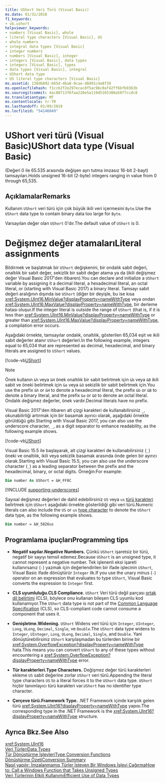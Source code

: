 ```yaml
---
title: UShort Veri Türü (Visual Basic)
ms.date: 01/31/2018
f1_keywords:
- vb.ushort
helpviewer_keywords:
- numbers [Visual Basic], whole
- literal type characters [Visual Basic], US
- whole numbers
- integral data types [Visual Basic]
- integer numbers
- numbers [Visual Basic], integer
- integers [Visual Basic], data types
- integers [Visual Basic], types
- data types [Visual Basic], integral
- UShort data type
- US literal type characters [Visual Basic]
ms.assetid: 138db892-665d-4ba8-9cae-d8d91c4a8f39
ms.openlocfilehash: f1ccb2f2e297ecac8f5ac96c0af42ff6bfb9363b
ms.sourcegitcommit: 4ac80713f6faa220e5a119d5165308a58f7ccdc8
ms.translationtype: MT
ms.contentlocale: tr-TR
ms.lasthandoff: 01/09/2019
ms.locfileid: "54146049"
---
```

# <a name="ushort-data-type-visual-basic"></a><span data-ttu-id="3c0ad-102">UShort veri türü (Visual Basic)</span><span class="sxs-lookup"><span data-stu-id="3c0ad-102">UShort data type (Visual Basic)</span></span>

<span data-ttu-id="3c0ad-103">(Değeri 0 ile 65.535 arasında değişen ayrı tutma imzasız 16-bit 2-bayt) tamsayıları.</span><span class="sxs-lookup"><span data-stu-id="3c0ad-103">Holds unsigned 16-bit (2-byte) integers ranging in value from 0 through 65,535.</span></span>  
  
## <a name="remarks"></a><span data-ttu-id="3c0ad-104">Açıklamalar</span><span class="sxs-lookup"><span data-stu-id="3c0ad-104">Remarks</span></span>

 <span data-ttu-id="3c0ad-105">Kullanım `UShort` veri türü için çok büyük ikili veri içermesini `Byte`.</span><span class="sxs-lookup"><span data-stu-id="3c0ad-105">Use the `UShort` data type to contain binary data too large for `Byte`.</span></span>  
  
 <span data-ttu-id="3c0ad-106">Varsayılan değer olan `UShort` 0'dır.</span><span class="sxs-lookup"><span data-stu-id="3c0ad-106">The default value of `UShort` is 0.</span></span>  

# <a name="literal-assignments"></a><span data-ttu-id="3c0ad-107">Değişmez değer atamaları</span><span class="sxs-lookup"><span data-stu-id="3c0ad-107">Literal assignments</span></span>

<span data-ttu-id="3c0ad-108">Bildirmek ve başlatmak bir `UShort` değişkenini, bir ondalık sabit değeri, onaltılık bir sabit değer, sekizlik bir sabit değer atama ya da (ikili değişmez değer Visual Basic 2017'den itibaren).</span><span class="sxs-lookup"><span data-stu-id="3c0ad-108">You can declare and initialize a `UShort` variable by assigning it a decimal literal, a hexadecimal literal, an octal literal, or (starting with Visual Basic 2017) a binary literal.</span></span> <span data-ttu-id="3c0ad-109">Tamsayı sabit değeri aralığının dışında ise `UShort` (diğer bir deyişle, bu ise kısa <xref:System.UInt16.MinValue?displayProperty=nameWithType> veya ondan <xref:System.UInt16.MaxValue?displayProperty=nameWithType>, bir derleme hatası oluşur.</span><span class="sxs-lookup"><span data-stu-id="3c0ad-109">If the integer literal is outside the range of `UShort` (that is, if it is less than <xref:System.UInt16.MinValue?displayProperty=nameWithType> or greater than <xref:System.UInt16.MaxValue?displayProperty=nameWithType>, a compilation error occurs.</span></span>

<span data-ttu-id="3c0ad-110">Aşağıdaki örnekte, tamsayılar ondalık, onaltılık, gösterilen 65,034 eşit ve ikili sabit değerler atanır `UShort` değerleri.</span><span class="sxs-lookup"><span data-stu-id="3c0ad-110">In the following example, integers equal to 65,034 that are represented as decimal, hexadecimal, and binary literals are assigned to `UShort` values.</span></span>
  
[!code-vb[UShort](../../../../samples/snippets/visualbasic/language-reference/data-types/numeric-literals.vb#UShort)]

> [!NOTE]
> <span data-ttu-id="3c0ad-111">Önek kullanın `&h` veya `&H` önek onaltılık bir sabit belirtmek için `&b` veya `&B` ikili sabit ve öneki belirtmek için `&o` veya `&O` sekizlik bir sabit belirtmek için.</span><span class="sxs-lookup"><span data-stu-id="3c0ad-111">You use the prefix `&h` or `&H` to denote a hexadecimal literal, the prefix `&b` or `&B` to denote a binary literal, and the prefix `&o` or `&O` to denote an octal literal.</span></span> <span data-ttu-id="3c0ad-112">Ondalık değişmez değerler, önek vardır.</span><span class="sxs-lookup"><span data-stu-id="3c0ad-112">Decimal literals have no prefix.</span></span>

<span data-ttu-id="3c0ad-113">Visual Basic 2017'den itibaren alt çizgi karakteri de kullanabilirsiniz `_`, okunabilirliği artırmak için bir basamak ayırıcı olarak, aşağıdaki örnekte görüldüğü gibi.</span><span class="sxs-lookup"><span data-stu-id="3c0ad-113">Starting with Visual Basic 2017, you can also use the underscore character, `_`, as a digit separator to enhance readability, as the following example shows.</span></span>

[!code-vb[UShort](../../../../samples/snippets/visualbasic/language-reference/data-types/numeric-literals.vb#UShortS)]

<span data-ttu-id="3c0ad-114">Visual Basic 15.5 ile başlayarak, alt çizgi karakteri de kullanabilirsiniz (`_`) öneki ve onaltılık, ikili veya sekizlik basamak arasında önde gelen bir ayırıcı olarak.</span><span class="sxs-lookup"><span data-stu-id="3c0ad-114">Starting with Visual Basic 15.5, you can also use the underscore character (`_`) as a leading separator between the prefix and the hexadecimal, binary, or octal digits.</span></span> <span data-ttu-id="3c0ad-115">Örneğin:</span><span class="sxs-lookup"><span data-stu-id="3c0ad-115">For example:</span></span>

```vb
Dim number As UShort = &H_FF8C
```

[!INCLUDE [supporting-underscores](../../../../includes/vb-separator-langversion.md)]

<span data-ttu-id="3c0ad-116">Sayısal değişmez değerleri de dahil edebilirsiniz `US` veya `us` [türü karakteri](../../programming-guide/language-features/data-types/type-characters.md) belirtmek için `UShort` aşağıdaki örnekte gösterildiği gibi veri türü.</span><span class="sxs-lookup"><span data-stu-id="3c0ad-116">Numeric literals can also include the `US` or `us` [type character](../../programming-guide/language-features/data-types/type-characters.md) to denote the `UShort` data type, as the following example shows.</span></span>

```vb
Dim number = &H_5826us
```

## <a name="programming-tips"></a><span data-ttu-id="3c0ad-117">Programlama ipuçları</span><span class="sxs-lookup"><span data-stu-id="3c0ad-117">Programming tips</span></span>
  
-   <span data-ttu-id="3c0ad-118">**Negatif sayılar.**</span><span class="sxs-lookup"><span data-stu-id="3c0ad-118">**Negative Numbers.**</span></span> <span data-ttu-id="3c0ad-119">Çünkü `UShort` işaretsiz bir türü, negatif bir sayıyı temsil edemez.</span><span class="sxs-lookup"><span data-stu-id="3c0ad-119">Because `UShort` is an unsigned type, it cannot represent a negative number.</span></span> <span data-ttu-id="3c0ad-120">Tek işlenenli eksi işareti kullanırsanız (`-`) yazmak için değerlendirilen bir ifade işlecinin `UShort`, Visual Basic ifade dönüştürür `Integer` ilk.</span><span class="sxs-lookup"><span data-stu-id="3c0ad-120">If you use the unary minus (`-`) operator on an expression that evaluates to type `UShort`, Visual Basic converts the expression to `Integer` first.</span></span>  
  
-   <span data-ttu-id="3c0ad-121">**CLS uyumluluğu.**</span><span class="sxs-lookup"><span data-stu-id="3c0ad-121">**CLS Compliance.**</span></span> <span data-ttu-id="3c0ad-122">`UShort` Veri türü değil parçası [ortak dil belirtimi](https://www.ecma-international.org/publications/standards/Ecma-335.htm) (CLS), böylece onu kullanan bileşen CLS uyumlu kod kullanamıyor.</span><span class="sxs-lookup"><span data-stu-id="3c0ad-122">The `UShort` data type is not part of the [Common Language Specification](https://www.ecma-international.org/publications/standards/Ecma-335.htm) (CLS), so CLS-compliant code cannot consume a component that uses it.</span></span>
  
-   <span data-ttu-id="3c0ad-123">**Genişletme.**</span><span class="sxs-lookup"><span data-stu-id="3c0ad-123">**Widening.**</span></span> <span data-ttu-id="3c0ad-124">`UShort` Widens veri türü için `Integer`, `UInteger`, `Long`, `ULong`, `Decimal`, `Single`, ve `Double`.</span><span class="sxs-lookup"><span data-stu-id="3c0ad-124">The `UShort` data type widens to `Integer`, `UInteger`, `Long`, `ULong`, `Decimal`, `Single`, and `Double`.</span></span> <span data-ttu-id="3c0ad-125">Yani dönüştürebilirsiniz `UShort` karşılaşmadan bu türlerden birine bir <xref:System.OverflowException?displayProperty=nameWithType> hata.</span><span class="sxs-lookup"><span data-stu-id="3c0ad-125">This means you can convert `UShort` to any of these types without encountering a <xref:System.OverflowException?displayProperty=nameWithType> error.</span></span>  
  
-   <span data-ttu-id="3c0ad-126">**Tür karakterleri.**</span><span class="sxs-lookup"><span data-stu-id="3c0ad-126">**Type Characters.**</span></span> <span data-ttu-id="3c0ad-127">Değişmez değer türü karakterleri ekleme `US` sabit değerine zorlar `UShort` veri türü.</span><span class="sxs-lookup"><span data-stu-id="3c0ad-127">Appending the literal type characters `US` to a literal forces it to the `UShort` data type.</span></span> <span data-ttu-id="3c0ad-128">`UShort` hiçbir tanımlayıcı türü karakteri var.</span><span class="sxs-lookup"><span data-stu-id="3c0ad-128">`UShort` has no identifier type character.</span></span>  
  
-   <span data-ttu-id="3c0ad-129">**Çerçeve türü.**</span><span class="sxs-lookup"><span data-stu-id="3c0ad-129">**Framework Type.**</span></span> <span data-ttu-id="3c0ad-130">.NET Framework içinde karşılık gelen türü <xref:System.UInt16?displayProperty=nameWithType> yapısı.</span><span class="sxs-lookup"><span data-stu-id="3c0ad-130">The corresponding type in the .NET Framework is the <xref:System.UInt16?displayProperty=nameWithType> structure.</span></span>  
  
## <a name="see-also"></a><span data-ttu-id="3c0ad-131">Ayrıca Bkz.</span><span class="sxs-lookup"><span data-stu-id="3c0ad-131">See Also</span></span>  
 <xref:System.UInt16>  
 [<span data-ttu-id="3c0ad-132">Veri Türleri</span><span class="sxs-lookup"><span data-stu-id="3c0ad-132">Data Types</span></span>](../../../visual-basic/language-reference/data-types/index.md)  
 [<span data-ttu-id="3c0ad-133">Tür Dönüştürme İşlevleri</span><span class="sxs-lookup"><span data-stu-id="3c0ad-133">Type Conversion Functions</span></span>](../../../visual-basic/language-reference/functions/type-conversion-functions.md)  
 [<span data-ttu-id="3c0ad-134">Dönüştürme Özeti</span><span class="sxs-lookup"><span data-stu-id="3c0ad-134">Conversion Summary</span></span>](../../../visual-basic/language-reference/keywords/conversion-summary.md)  
 [<span data-ttu-id="3c0ad-135">Nasıl yapılır: İmzalanmamış Türler İsteyen Bir Windows İşlevi Çağırma</span><span class="sxs-lookup"><span data-stu-id="3c0ad-135">How to: Call a Windows Function that Takes Unsigned Types</span></span>](../../../visual-basic/programming-guide/com-interop/how-to-call-a-windows-function-that-takes-unsigned-types.md)  
 [<span data-ttu-id="3c0ad-136">Veri Türlerinin Etkili Kullanımı</span><span class="sxs-lookup"><span data-stu-id="3c0ad-136">Efficient Use of Data Types</span></span>](../../../visual-basic/programming-guide/language-features/data-types/efficient-use-of-data-types.md)
